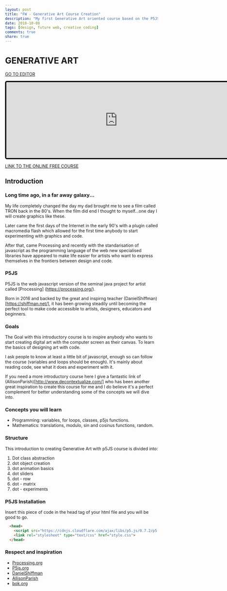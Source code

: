 ```yaml
---
layout: post
title: "FW - Generative Art Course Creation"
description: "My first Generative Art oriented course based on the P5JS Library"
date: 2018-10-08
tags: [design, future web, creative coding]
comments: true
share: true
---
```


# GENERATIVE ART 

[GO TO EDITOR](https://editor.p5js.org/bernatferragut/sketches/rkMk2btKm)

<iframe
frameborder="0"
border="0" 
cellspacing="0"
style="
width: 732px; 
height: 250px; 
border: 4px solid #000000;
border-radius: 6px;
overflow: hidden;
position: relative;"
src="https://editor.p5js.org/embed/rkMk2btKm"></iframe>

[LINK TO THE ONLINE FREE COURSE](http://kcj-nba.surge.sh/)

## Introduction

### Long time ago, in a far away galaxy...
My life completely changed the day my dad brought me to see a film called TRON back in the 80's. When the film did end I thought to myself...one day I will create graphics like these.

Later came the first days of the Internet in the early 90's with a plugin called macromedia flash which allowed for the first time anybody to start experimenting with graphics and code. 

After that, came Processing and recently with the standarisation of javascript as the programming language of the web new specialised libraries have appeared to make life easier for artists who want to express themselves in the frontiers between design and code.

### P5JS
P5JS is the web javascript version of the seminal java project for artist called [Processing] (https://processing.org/). 

Born in 2016 and backed by the great and inspirng teacher (DanielShiffman)[https://shiffman.net/], it has been growing steadily until becoming the perfect tool to make code accessible to artists, designers, educators and beginners.

### Goals
The Goal with this introductory course is to inspire anybody who wants to start creating digital art with the computer screen as their canvas. To learn the basics of designing art with code.

I ask people to know at least a little bit of javascript, enough so can follow the course (variables and loops should be enough). It's mainly about reading code, see what it does and experiment with it.

If you need a more introductory course here I give a fantastic link of (AllisonParish)[http://www.decontextualize.com/] who has been another great inspiration to create this course for me and I do believe it's a perfect complement for better understanding some of the concepts we will dive into.

### Concepts you will learn
* Programming: variables, for loops, classes, p5js functions.
* Mathematics: translations, modulo, sin and cosinus functions, random.

### Structure
This introduction to creating Generative Art with p5JS course is divided into:

1. Dot class abstraction
2. dot object creation
3. dot animation basics
4. dot sliders
5. dot - row
6. dot - matrix
7. dot - experiments

### P5JS Installation
Insert this piece of code in the head tag of your html file and you will be good to go.

```html
  <head>
    <script src="https://cdnjs.cloudflare.com/ajax/libs/p5.js/0.7.2/p5.min.js"></script>
    <link rel="stylesheet" type="text/css" href="style.css">
  </head>
```

### Respect and inspiration

* [Processing.org](https://processing.org/)
* [P5js.org](https://p5js.org/)
* [DanielShiffman](https://shiffman.net/)
* [AllisonParish](http://www.decontextualize.com/)
* [bok.org](https://bost.ocks.org/mike/)


